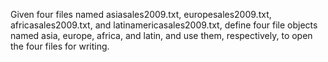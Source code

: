 Given four files named asiasales2009.txt, europesales2009.txt, africasales2009.txt, and latinamericasales2009.txt, define four file objects named asia, europe, africa, and latin, and use them, respectively, to open the four files for writing. 
